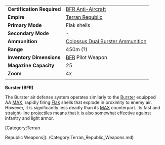 |                            |                                                                                       |
| -------------------------- | ------------------------------------------------------------------------------------- |
| **Certification Required** | [BFR Anti-Aircraft](../certifications/BFR_Anti-Aircraft.md)                           |
| **Empire**                 | [Terran Republic](../etc/Terran_Republic.md)                                          |
| **Primary Mode**           | Flak shells                                                                           |
| **Secondary Mode**         | \-                                                                                    |
| **Ammunition**             | [Colossus Dual Burster Ammunition](../ammunition/Colossus_Dual_Burster_Ammunition.md) |
| **Range**                  | 450m (?)                                                                              |
| **Inventory Dimensions**   | [BFR](../vehicles/BattleFrame_Robotics.md) Pilot Weapon                               |
| **Magazine Capacity**      | 25                                                                                    |
| **Zoom**                   | 4x                                                                                    |
|                            |                                                                                       |

**Burster (BFR)**

The Burster air defense system operates similarly to the
[Burster](../Burster.md) equipped AA [MAX](../items/Mechanized_Assault_Exo-Suit.md), rapidly
firing [Flak](Flak.md) shells that explode in proximity to enemy
air. However, it is significantly less deadly than its
[MAX](../items/Mechanized_Assault_Exo-Suit.md) counterpart. Its fast and straight-line
projectiles means that it is also somewhat effective against infantry
and light armor.

<!--[Category:Game Items](../Category:Game_Items.md)-->
<!--[Category:Weapons](../Category:Weapons.md)--> [Category:Terran
Republic Weapons](../Category:Terran_Republic_Weapons.md)
